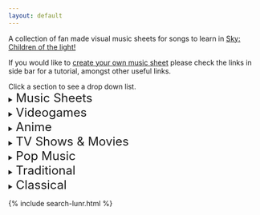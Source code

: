 ```yaml
---
layout: default
---
```


<p>A collection of fan made visual music sheets for songs to learn in <a href="https://thatskygame.com/">Sky: Children of the light!</a></p>
<p>If you would like to <a href="https://sky-pod.github.io/Sky-Pod/make-your-own-sheet.html">create your own music sheet</a> please check the links in side bar for a tutorial, amongst other useful links.</p>
Click a section to see a drop down list.

<details>
 <summary><font size="5">Music Sheets</font></summary>

<ul>  
<li><a href="./songs/Cant-Help-Falling-in-Love-Intro.html"> Can't Help Falling in Love (Intro) </a></li>
<li>Graduation Photo</li>
<li>Hallelujah</li>
<li>Illusionary Daytime Flute</li>
<li>Kiss the Rain</li>
<li>Love Like You</li>
<li>Superstition</li>
<li>You are my Sunshine</li>
</ul>
</details>

<details>
 <summary><font size="5">Videogames</font></summary>

<ul>   
<li>Dearly Beloved - Kingdom Hearts</li>
<li>Pokemon Center Theme</li>
<li>Song of Storms - Legend of Zelda</li>
<li>Super Mario NES Theme (simple version)</li>
<li>Super Mario NES Theme (with chords)</li>
<li>Sweden - Minecraft</li>
<li>Threshold - Journey</li>
<li>Zelda's Lullaby - Ocarina of Time</li> 
</ul> 
</details>


<details>
 <summary><font size="5">Anime</font></summary>
  
<ul> 
<li>Always With Me - Spirited Away</li>
<li>Dango Daikazoku - Kyoto Animation</li>
<li>Fly Me to the Moon - Neon Genesis Evangelion</li>
<li>Hokage Funeral - Naruto</li>
<li>Mitsuha's Theme - Kimi No Na wa - Your Name</li>
<li>穿越时空的思念</li>
</ul> 
</details>

<details>
  <summary><font size="5">TV Shows & Movies</font></summary>

<ul> 
<li>Binary Sunset - Star Wars</li>
<li>Davy Jones Theme - Pirates of the Caribbean</li>
<li>Do-Re-Mi - The Sound of Music</li>
<li>Godfather Theme - Speak Softly Love</li>
<li>Harry Potter - Hedwig's Theme (Advanced)</li>
<li>Little Boxes - Weeds</li>
<li>Married Life - UP</li>
<li>My Heart Will Go On - Titanic Theme</li>
<li>Rugrats Theme</li>
<li>Shiny (Moana)</li>
<li>Somewhere Over the Rainbow (Advanced)</li>
</ul> 
</details>

<details>
  <summary><font size="5">Pop Music</font></summary>

<ul>  
<li>Eleanor Rigby (The Beatles)</li>
<li>Hey Jude (The Beatles)</li>
<li>Island in the Sun (Weezer)</li>
<li>Kaze wo atsumete (Happy End, 1971)</li>
<li>Last Christmas (first verse)</li>
<li>Take on me (A-Ah)</li>
<li>With a little help from my friends (The Beatles)</li>
<li>Yellow Submarine (The Beatles)</li>
<li>Yesterday (The Beatles)</li>
<li>Young Dumb & Broke (Khalid)</li>
</ul> 
</details>

<details>
  <summary><font size="5">Traditional</font></summary>

<ul>   
<li>Amazing Grace (John Newton)</li>
<li>American folk songs</li>
<li>Scarborough Fair</li>
</ul> 
</details>

<details>
 <summary><font size="5">Classical</font></summary>

<ul>   
<li>Carol of the Bells</li>
<li>Clair de Lune</li>
<li>Für Elise</li>
<li>Jesu, Joy of Man's Desiring</li>
<li>Lullaby</li>
<li>Ode to Joy</li>
</ul> 
</details>

{% include search-lunr.html %}

